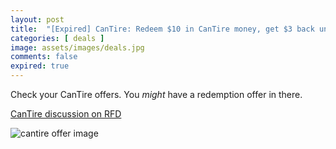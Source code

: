 ```yaml
---
layout: post
title:  "[Expired] CanTire: Redeem $10 in CanTire money, get $3 back until Apr 11th, 2024, YMMV"
categories: [ deals ]
image: assets/images/deals.jpg
comments: false
expired: true
---
```


Check your CanTire offers.  You *might* have a redemption offer in there.

[CanTire discussion on RFD](https://forums.redflagdeals.com/canadian-tire-redeem-10-ct-money-get-3-back-ymmv-2685678/#p38912245)

![cantire offer image](https://b.dam-img.rfdcontent.com/cms/010/321/741/120x120_smart_fit.jpg)